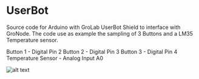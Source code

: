 # UserBot
Source code for Arduino with GroLab UserBot Shield to interface with GroNode.
The code use as example the sampling of 3 Buttons and a LM35 Temperature sensor.

Button 1 - Digital Pin 2
Button 2 - Digital Pin 3
Button 3 - Digital Pin 4
Temperature Sensor - Analog Input A0


![alt text](https://www.open-grow.co.uk/shop/img/opengrowimgs/schematics/description/UserBot_Info.png)
